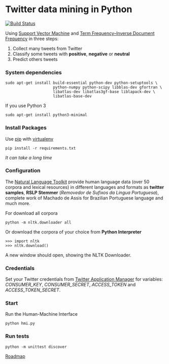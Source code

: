 Twitter data mining in Python
==============

[![Build Status](https://travis-ci.org/fernandopso/twitter-svm-tfidf.py.svg?branch=master)](https://travis-ci.org/fernandopso/twitter-svm-tfidf.py)

Using [Support Vector Machine](https://en.wikipedia.org/wiki/Support_vector_machine) and [Term Frequency–Inverse Document Frequency](https://en.wikipedia.org/wiki/Tf%E2%80%93idf) in three steps:

  1. Collect many tweets from Twitter
  2. Classify some tweets with **positive**, **negative** or **neutral**
  3. Predict others tweets

### System dependencies

```
sudo apt-get install build-essential python-dev python-setuptools \
                     python-numpy python-scipy libblas-dev gfortran \
                     libatlas-dev libatlas3gf-base liblapack-dev \
                     libatlas-base-dev
```

If you use Python 3

```
sudo apt-get install python3-minimal
```


### Install Packages

Use [pip](https://pip.pypa.io/en/stable/) with [virtualenv](https://virtualenv.readthedocs.org/en/latest/)

```
pip install -r requirements.txt
```

*It can take a long time*

### Configuration

The [Natural Language Toolkit](http://www.nltk.org/) provide human language data (over 50 corpora and lexical resources) in different languages and formats as **twitter samples**, **RSLP Stemmer** (*Removedor de Sufixos da Lingua Portuguesa*), complete work of Machado de Assis for Brazilian Portuguese language and much more.

For download all corpora

```
python -m nltk.downloader all
```

Or download the corpora of your choice from **Python Interpreter**

```
>>> import nltk
>>> nltk.download()
```

A new window should open, showing the NLTK Downloader.

### Credentials

Set your Twitter credentials from [Twitter Application Manager](https://apps.twitter.com/) for variables: *CONSUMER_KEY*, *CONSUMER_SECRET*, *ACCESS_TOKEN* and *ACCESS_TOKEN_SECRET*.


### Start

Run the Human-Machine Interface

```
python hmi.py
```

### Run tests

```
python -m unittest discover
```

[Roadmap](https://github.com/fernandopso/twitter-svm-tfidf.py/wiki/Roadmap)
